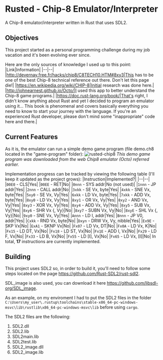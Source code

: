 # Rusted - Chip-8 Emulator/Interpreter
A Chip-8 emulator/interpreter written in Rust that uses SDL2.

## Objectives
This project started as a personal programming challenge during my job vacation and it's been evolving ever since.

Here are the only sources of knowledge I used up to this point:
|Link|Information|
|--|--|
|http://devernay.free.fr/hacks/chip8/C8TECH10.HTM#8xy3|This has to be one of the best Chip-8 technical reference out there. Don't let this page die!|
|https://en.wikipedia.org/wiki/CHIP-8|Initial research was done here.|
|http://johnearnest.github.io/Octo/|I used this app to better understand the Chip-8 game programs.|
|https://doc.rust-lang.org/book/|That's right, I didn't know anything about Rust and yet I decided to program an emulator using it... This book is phenomenal and covers basically everything you need to know to start your journey with the language. If you're an experienced Rust developer, please don't mind some "inappropriate" code here and there.|

## Current Features
As it is, the emulator can run a simple demo game program (file demo.ch8 located in the "game-program" folder):
![rusted-chip8](https://github.com/rodrigoCucick/rusted-chip8/assets/16089829/3d5b7226-06dc-49df-8d8e-d9500f03ec83)
_This demo game program was downloaded from the web Chip8 emulator (Octo) referred earlier._

Implementation progress can be tracked by viewing the following table (I'll keep it updated as the project grows):
|Instruction|Implemented?|
|--|--|
|`00E0` - CLS|Yes|
|`00EE` - RET|No|
|`0nnn` - SYS addr|No (not used)|
|`1nnn` - JP addr|Yes|
|`2nnn` - CALL addr|No|
|`3xkk` - SE Vx, byte|Yes|
|`4xkk` - SNE Vx, byte|Yes|
|`5xy0` - SE Vx, Vy|Yes|
|`6xkk` - LD Vx, byte|Yes|
|`7xkk` - ADD Vx, byte|Yes|
|`8xy0` - LD Vx, Vy|Yes|
|`8xy1` - OR Vx, Vy|Yes|
|`8xy2` - AND Vx, Vy|Yes|
|`8xy3` - XOR Vx, Vy|Yes|
|`8xy4` - ADD Vx, Vy|Yes|
|`8xy5` - SUB Vx, Vy|Yes|
|`8xy6` - SHR Vx {, Vy}|No|
|`8xy7` - SUBN Vx, Vy|No|
|`8xyE` - SHL Vx {, Vy}|No|
|`9xy0` - SNE Vx, Vy|Yes|
|`Annn` - LD I, addr|Yes|
|`Bnnn` - JP V0, addr|Yes|
|`Cxkk` - RND Vx, byte|No|
|`Dxyn` - DRW Vx, Vy, nibble|Yes|
|`Ex9E` - SKP Vx|No|
|`ExA1` - SKNP Vx|No|
|`Fx07` - LD Vx, DT|No|
|`Fx0A` - LD Vx, K|No|
|`Fx15` - LD DT, Vx|No|
|`Fx18` - LD ST, Vx|No|
|`Fx1E` - ADD I, Vx|No|
|`Fx29` - LD F, Vx|No|
|`Fx33` - LD B, Vx|No|
|`Fx55` - LD [I], Vx|No|
|`Fx65` - LD Vx, [I]|No|
In total, **17** instructions are currently implemented.

## Building
This project uses SDL2 so, in order to build it, you'll need to follow some steps located on the page https://github.com/Rust-SDL2/rust-sdl2.

SDL_image is also used, you can download it here https://github.com/libsdl-org/SDL_image.

As an example, on my enviroment I had to put the SDL2 files in the folder `C:\Users\my_user\.rustup\toolchains\stable-x86_64-pc-windows-msvc\lib\rustlib\x86_64-pc-windows-msvc\lib` before using `cargo`.

The SDL2 files are the following:
1. SDL2.dll
2. SDL2.lib
3. SDL2main.lib
4. SDL2test.lib
5. SDL2_image.dll
6. SDL2_image.lib
